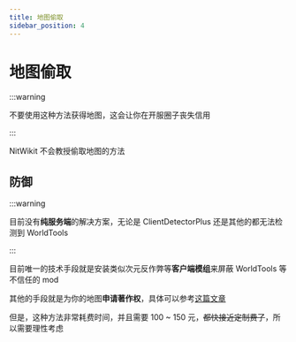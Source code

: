 ```yaml
---
title: 地图偷取
sidebar_position: 4
---
```


# 地图偷取

:::warning

不要使用这种方法获得地图，这会让你在开服圈子丧失信用

:::

NitWikit 不会教授偷取地图的方法

## 防御

:::warning

目前没有**纯服务端**的解决方案，无论是 ClientDetectorPlus 还是其他的都无法检测到 WorldTools

:::

目前唯一的技术手段就是安装类似次元反作弊等**客户端模组**来屏蔽 WorldTools 等不信任的 mod

其他的手段就是为你的地图**申请著作权**，具体可以参考[这篇文章](https://www.bilibili.com/opus/847071725209255958)

但是，这种方法非常耗费时间，并且需要 100 ~ 150 元，~~都快接近定制费了~~，所以需要理性考虑
